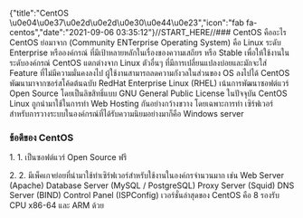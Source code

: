 {"title":"CentOS  \u0e04\u0e37\u0e2d\u0e2d\u0e30\u0e44\u0e23","icon":"fab fa-centos","date":"2021-09-06 03:35:12"}//START_HERE//### CentOS  คืออะไร
CentOS ย่อมาจาก (Community ENTerprise Operating System) คือ Linux ระดับ Enterprise หรือองค์กรณ์ ที่มีเป้าหลายหลักในเรื่องของความเสถียร หรือ Stable เพื่อให้ใช้งานในระดับองค์กรณ์ CentOS แตกต่างจาก Linux ตัวอื่นๆ ที่มีการเปลี่ยนแปลงบ่อยและมักจะใส่ Feature ที่ไม่มีความมั่นคงลงไป ผู้ใช้งานสามารถลดความกังวลในส่วนของ OS ลงไปได้ CentOS พัฒนามาจากซอร์สโค้ดต้นฉบับ RedHat Enterprise Linux (RHEL) เน้นการพัฒนาซอฟต์แวร์ Open Source โดยเป็นลิขสิทธิ์แบบ GNU General Public License ในปัจจุบัน CentOS Linux ถูกนำมาใช้ในการทำ Web Hosting กันอย่างกว้างขวาง โดยเฉพาะการทำ เซิร์ฟเวอร์ สำหรับการวางระบบในองค์กรณ์ที่ได้รับความนิยมอย่างมาก็คือ Windows server
### ข้อดีของ CentOS
 
1. 1. เป็นซอฟต์แวร์ Open Source ฟรี

2. 2. มีเพ็คเกจย่อยที่นำมาใช้ทำเซิร์ฟเวอร์สำหรับใช้งานในองค์กรจำนวนมาก เช่น
Web Server (Apache)
Database Server (MySQL / PostgreSQL)
Proxy Server (Squid)
 DNS Server (BIND)
Control Panel (ISPConfig)
 เวอร์ชั่นล่าสุดของ CentOS คือ 8 รองรับ CPU x86-64  และ ARM ด้วย


